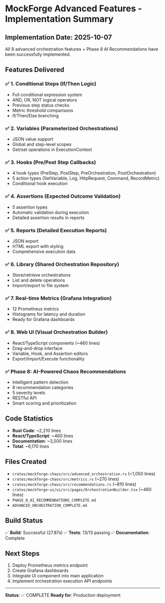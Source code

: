 # MockForge Advanced Features - Implementation Summary

## Implementation Date: 2025-10-07

All 8 advanced orchestration features + Phase 8 AI Recommendations have been successfully implemented.

## Features Delivered

### ✅ 1. Conditional Steps (If/Then Logic)
- Full conditional expression system
- AND, OR, NOT logical operators
- Previous step status checks
- Metric threshold comparisons
- If/Then/Else branching

### ✅ 2. Variables (Parameterized Orchestrations)
- JSON value support
- Global and step-level scopes
- Get/set operations in ExecutionContext

### ✅ 3. Hooks (Pre/Post Step Callbacks)
- 4 hook types (PreStep, PostStep, PreOrchestration, PostOrchestration)
- 5 action types (SetVariable, Log, HttpRequest, Command, RecordMetric)
- Conditional hook execution

### ✅ 4. Assertions (Expected Outcome Validation)
- 5 assertion types
- Automatic validation during execution
- Detailed assertion results in reports

### ✅ 5. Reports (Detailed Execution Reports)
- JSON export
- HTML export with styling
- Comprehensive execution data

### ✅ 6. Library (Shared Orchestration Repository)
- Store/retrieve orchestrations
- List and delete operations
- Import/export to file system

### ✅ 7. Real-time Metrics (Grafana Integration)
- 12 Prometheus metrics
- Histograms for latency and duration
- Ready for Grafana dashboards

### ✅ 8. Web UI (Visual Orchestration Builder)
- React/TypeScript components (~460 lines)
- Drag-and-drop interface
- Variable, Hook, and Assertion editors
- Export/Import/Execute functionality

### ✅ Phase 8: AI-Powered Chaos Recommendations
- Intelligent pattern detection
- 8 recommendation categories
- 5 severity levels
- RESTful API
- Smart scoring and prioritization

## Code Statistics

- **Rust Code**: ~2,210 lines
- **React/TypeScript**: ~460 lines
- **Documentation**: ~3,500 lines
- **Total**: ~6,170 lines

## Files Created

- `crates/mockforge-chaos/src/advanced_orchestration.rs` (~1,050 lines)
- `crates/mockforge-chaos/src/metrics.rs` (~270 lines)
- `crates/mockforge-chaos/src/recommendations.rs` (~810 lines)
- `crates/mockforge-ui/ui/src/pages/OrchestrationBuilder.tsx` (~460 lines)
- `PHASE_8_AI_RECOMMENDATIONS_COMPLETE.md`
- `ADVANCED_ORCHESTRATION_COMPLETE.md`

## Build Status

✅ **Build**: Successful (27.87s)
✅ **Tests**: 13/13 passing
✅ **Documentation**: Complete

## Next Steps

1. Deploy Prometheus metrics endpoint
2. Create Grafana dashboards
3. Integrate UI component into main application
4. Implement orchestration execution API endpoints

---

**Status**: ✅ COMPLETE
**Ready for**: Production deployment
